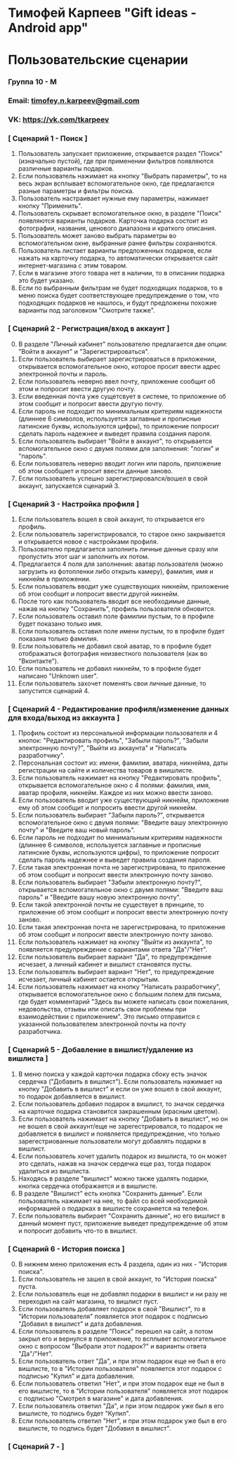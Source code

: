 # Тимофей Карпеев "Gift ideas - Android app"
# Пользовательские сценарии
### Группа 10 - М
### Email: timofey.n.karpeev@gmail.com
### VK: https://vk.com/tkarpeev


### [ Сценарий 1 - Поиск ]
1. Пользователь запускает приложение, открывается раздел "Поиск" (изначально пустой), где при применении фильтров появляются различные варианты подарков. 
2. Если пользователь нажимает на кнопку "Выбрать параметры", то на весь экран всплывает вспомогательное окно, где предлагаются разные параметры и фильтры поиска.
3. Пользователь настраивает нужные ему параметры, нажимает кнопку "Применить".
4. Пользователь скрывает вспомогательное окно, в разделе "Поиск" появляются варианты подарков. Карточка подарка состоит из фотографии, названия, ценового диапазона и краткого описания.
5. Пользователь может заново выбрать параметры во вспомогательном окне, выбранные ранее фильтры сохраняются. 
6. Пользователь листает варианты предложенных подарков, если нажать на карточку подарка, то автоматически открывается сайт интернет-магазина с этим товаром.
7. Если в магазине этого товара нет в наличии, то в описании подарка это будет указано. 
8. Если по выбранным фильтрам не будет подходящих подарков, то в меню поиска будет соответствующее предупреждение о том, что подходящих подарков не нашлось, и будут предложены похожие варианты под заголовком "Смотрите также". 
### [ Сценарий 2 - Регистрация/вход в аккаунт ]
0. В разделе "Личный кабинет" пользователю предлагается две опции: "Войти в аккаунт" и "Зарегистрироваться". 
1. Если пользователь выбирает зарегистрироваться в приложении, открывается вспомогательное окно, которое просит ввести адрес электронной почты и пароль. 
2. Если пользователь неверно ввел почту, приложение сообщит об этом и попросит ввести другую почту. 
3. Если введенная почта уже сущетсвует в системе, то приложение об этом сообщит и попросит ввести другую почту.
4. Если пароль не подходит по минимальным критериям надежности (длиннее 6 символов, используется заглавные и прописные латинские буквы, используются цифры), то приложение попросит сделать пароль надежнее и выведет правила создания пароля.
5. Если пользователь выбирает "Войти в аккаунт", то открывается вспомогательное окно с двумя полями для заполнения: "логин" и "пароль".
6. Если пользователь неверно вводит логин или пароль, приложение об этом сообщает и просит ввести данные заново. 
7. Если пользователь успешно зарегистрировался/вошел в свой аккаунт, запускается сценарий 3.
### [ Сценарий 3 - Настройка профиля ]
1. Если пользователь вошел в свой аккаунт, то открывается его профиль.
2. Если пользователь зарегистрировался, то старое окно закрывается и открывается новое с настройками профиля.
3. Пользователю предлагается заполнить личные данные сразу или пропустить этот шаг и заполнить их потом. 
4. Предлагается 4 поля для заполнения: аватар пользователя (можно загрузить из фотопленки либо открыть камеру), фамилия, имя и никнейм в приложении.
5. Если пользователь вводит уже существующих никнейм, приложение об этои сообщит и попросит ввести другой никнейм.
6. После того как пользователь вводит все необходимые данные, нажав на кнопку "Сохранить", профиль пользователя обновится.
7. Если пользователь оставил поле фамилии пустым, то в профиле будет показано только имя. 
8. Если пользователь оставил поле имени пустым, то в профиле будет показана только фамилия.
9. Если пользователь не добавил свой аватар, то в профиле будет отображаться фотография неизвестного пользователя (как во "Вконтакте").
10. Если пользователь не добавил никнейм, то в профиле будет написано "Unknown user".
11. Если пользователь захочет поменять свои личные данные, то запустится сценарий 4.
### [ Сценарий 4 - Редактирование профиля/изменение данных для входа/выход из аккаунта ]
1. Профиль состоит из персональной информации пользователя и 4 кнопок: "Редактировать профиль", "Забыли пароль?", "Забыли электронную почту?", "Выйти из аккаунта" и "Написать разработчику". 
2. Персональная состоит из: имени, фамилии, аватара, никнейма, даты регистрации на сайте и количества товаров в виишлисте.
3. Если пользователь нажимает на кнопку "Редактировать профиль", открывается вспомогательное окно с 4 полями: фамилия, имя, аватар профиля, никнейм. Каждое из них можно ввести заново.
4. Если пользователь вводит уже существующий никнейм, приложение ему об этом сообщит и попросить ввести другой никнейм.
5. Если пользователь выбирает "Забыли пароль?", открывается вспомогательное окно с двумя полями: "Введите вашу электронную почту" и "Введите ваш новый пароль".
6. Если пароль не подходит по минимальным критериям надежности (длиннее 6 символов, используется заглавные и прописные латинские буквы, используются цифры), то приложение попросит сделать пароль надежнее и выведет правила создания пароля.
7. Если такая электронная почта не зарегистрирована, то приложение об этом сообщит и попросит ввести электронную почту заново.
8. Если пользователь выбирает "Забыли электронную почту?", открывается вспомогательное окно с двумя полями: "Введите ваш пароль" и "Введите вашу новую электронную почту".
6. Если такой электронной почты не существует в принципе, то приложение об этом сообщит и попросит ввести электронную почту заново.
7. Если такая электронная почта не зарегистрирована, то приложение об этом сообщит и попросит ввести электронную почту заново.
8. Если пользователь нажимает на кнопку "Выйти из аккаунта", то появляется предупреждение с вариантами ответа "Да"/"Нет".
9. Если пользователь выбирает вариант "Да", то предупреждение исчезает, а личный кабинет и вишлист становятся пусты.
10. Если пользователь  выбирает вариант "Нет", то предупреждение исчезает, личный кабинет остается открытым. 
11. Если пользователь нажимает на кнопку "Написать разработчику", открывается вспомогательное окно с большим полем для письма, где будет комментарий "Здесь вы можете написать свои пожелания, недовольства, отзывы или описать свои проблемы при взаимодействии с приложением". Это письмо отправится с указанной пользователем электронной почты на почту разработчика.
### [ Сценарий 5 - Добавление в вишлист/удаление из вишлиста ]
1. В меню поиска у каждой карточки подарка сбоку есть значок сердечка ("Добавить в вишлист"). Если пользователь нажимает на кнопку "Добавить в вишлист" и если он уже вошел в свой аккаунт, то подарок добавляется в вишлист.
2. Если пользователь добавил подарок в вишлист, то значок сердечка на карточке подарка становится закрашенным (красным цветом).
3. Если пользователь нажимает на кнопку "Добавить в вишлист", но он не вошел в свой аккаунт/еще не зарегестрировался, то подарок не добавляется в вишлист и появляется предупреждение, что только зарегестриованные пользователи могут добавлять подарки в вишлист. 
4. Если пользователь хочет удалить подарок из вишлиста, то он может это сделать, нажав на значок сердечка еще раз, тогда подарок удалиться из вишлиста. 
5. Находясь в разделе "вишлист" можно также удалять подарки, кнопка сердечка отображается и в вишлисте.
6. В разделе "Вишлист" есть кнопка "Сохранить данные". Если пользователь нажимает на нее, то файл со всей необходимой информацией о подарках в вишлисте сохраняется на телефон.
7. Если пользователь выбирает "Сохранить данные", но его вишлист в данный момент пуст, приложение выведет предупреждение об этом и попросит добавить что-то в вишлист.
### [ Сценарий 6 - История поиска ]
0. В нижнем меню приложения есть 4 раздела, один из них - "История поиска".
1. Если пользователь не зашел в свой аккаунт, то "История поиска" пуста.
2. Если пользователь еще не добавлял подарки в вишлист и ни разу не переходил на сайт магазина, то вишлист пуст.
3. Если пользователь добавляет подарок в свой "Вишлист", то в "Истории пользователя" появляется этот подарок с подписью "Добавил в вишлист" и дата добавления.
4. Если пользователь в разделе "Поиск" перешел на сайт, а потом закрыл его и вернулся в приложение, то всплывет вспомогательное окно с вопросом "Выбрали этот подарок?" и варианты ответа "Да"/"Нет".
5. Если пользователь ответ "Да", и при этом подарок еще не был в его вишлисте, то в "Истории пользователя" появляется этот подарок с подписью "Купил" и дата добавления.
6. Если пользователь ответил "Нет", и при этом подарок еще не был в его вишлисте, то в "Истории пользователя" появляется этот подарок с подписью "Смотрел в магазине" и дата добавления.
7. Если пользователь ответил "Да", и при этом подарок уже был в его вишлисте, то подпись будет "Купил".
8. Если пользователь ответил "Нет", и при этом подарок уже был в его вишлисте, то подпись будет "Добавил в вишлист".
### [ Сценарий 7 -  ]

